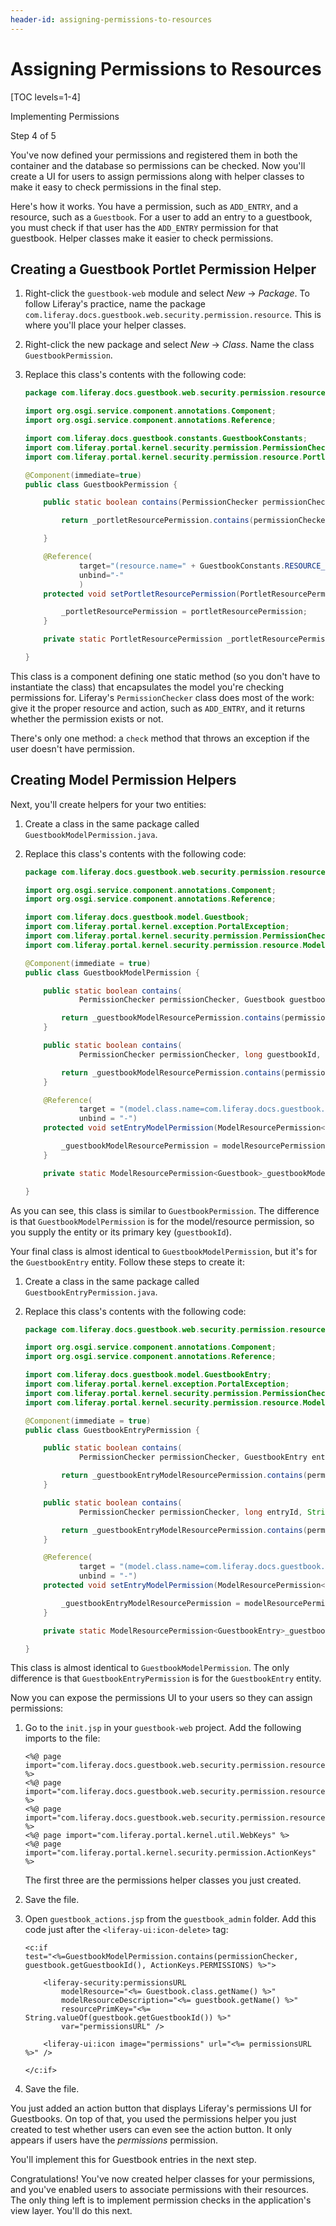 ```yaml
---
header-id: assigning-permissions-to-resources
---
```


# Assigning Permissions to Resources

[TOC levels=1-4]

<div class="learn-path-step row">
    <p id="stepTitle">Implementing Permissions</p><p>Step 4 of 5</p>
</div>

You've now defined your permissions and registered them in both the container
and the database so permissions can be checked. Now you'll create a UI for users
to assign permissions along with helper classes to make it easy to check
permissions in the final step.

Here's how it works. You have a permission, such as `ADD_ENTRY`, and a resource,
such as a `Guestbook`. For a user to add an entry to a guestbook, you must check
if that user has the `ADD_ENTRY` permission for that guestbook. Helper classes
make it easier to check permissions.

## Creating a Guestbook Portlet Permission Helper

1.  Right-click the `guestbook-web` module and select *New* &rarr;
    *Package*. To follow Liferay's practice, name the package
    `com.liferay.docs.guestbook.web.security.permission.resource`. This
    is where you'll place your helper classes.

2.  Right-click the new package and select *New* &rarr; *Class*. Name the class
    `GuestbookPermission`.

3.  Replace this class's contents with the following code:

    ```java
    package com.liferay.docs.guestbook.web.security.permission.resource;

    import org.osgi.service.component.annotations.Component;
    import org.osgi.service.component.annotations.Reference;

    import com.liferay.docs.guestbook.constants.GuestbookConstants;
    import com.liferay.portal.kernel.security.permission.PermissionChecker;
    import com.liferay.portal.kernel.security.permission.resource.PortletResourcePermission;

    @Component(immediate=true)
    public class GuestbookPermission {

        public static boolean contains(PermissionChecker permissionChecker, long groupId, String actionId) {

            return _portletResourcePermission.contains(permissionChecker, groupId, actionId);

        }

        @Reference(
                target="(resource.name=" + GuestbookConstants.RESOURCE_NAME + ")",
                unbind="-"
                )
        protected void setPortletResourcePermission(PortletResourcePermission portletResourcePermission) {

            _portletResourcePermission = portletResourcePermission;
        }

        private static PortletResourcePermission _portletResourcePermission;

    }
    ```

This class is a component defining one static method (so you don't have to
instantiate the class) that encapsulates the model you're checking permissions
for. Liferay's `PermissionChecker` class does most of the work: give it the
proper resource and action, such as `ADD_ENTRY`, and it returns whether the
permission exists or not.

There's only one method: a `check` method that throws an exception if the user
doesn't have permission.

## Creating Model Permission Helpers

Next, you'll create helpers for your two entities:

1.  Create a class in the same package called `GuestbookModelPermission.java`.

2.  Replace this class's contents with the following code:

    ```java
    package com.liferay.docs.guestbook.web.security.permission.resource;

    import org.osgi.service.component.annotations.Component;
    import org.osgi.service.component.annotations.Reference;

    import com.liferay.docs.guestbook.model.Guestbook;
    import com.liferay.portal.kernel.exception.PortalException;
    import com.liferay.portal.kernel.security.permission.PermissionChecker;
    import com.liferay.portal.kernel.security.permission.resource.ModelResourcePermission;

    @Component(immediate = true)
    public class GuestbookModelPermission {

        public static boolean contains(
                PermissionChecker permissionChecker, Guestbook guestbook, String actionId) throws PortalException {

            return _guestbookModelResourcePermission.contains(permissionChecker, guestbook, actionId);
        }

        public static boolean contains(
                PermissionChecker permissionChecker, long guestbookId, String actionId) throws PortalException {

            return _guestbookModelResourcePermission.contains(permissionChecker, guestbookId, actionId);
        }

        @Reference(
                target = "(model.class.name=com.liferay.docs.guestbook.model.Guestbook)",
                unbind = "-")
        protected void setEntryModelPermission(ModelResourcePermission<Guestbook> modelResourcePermission) {

            _guestbookModelResourcePermission = modelResourcePermission;
        }

        private static ModelResourcePermission<Guestbook>_guestbookModelResourcePermission;

    }
    ```

As you can see, this class is similar to `GuestbookPermission`. The difference
is that `GuestbookModelPermission` is for the model/resource permission, so you
supply the entity or its primary key (`guestbookId`).

Your final class is almost identical to `GuestbookModelPermission`, but it's for
the `GuestbookEntry` entity. Follow these steps to create it:

1.  Create a class in the same package called `GuestbookEntryPermission.java`.

2.  Replace this class's contents with the following code:

    ```java
    package com.liferay.docs.guestbook.web.security.permission.resource;

    import org.osgi.service.component.annotations.Component;
    import org.osgi.service.component.annotations.Reference;

    import com.liferay.docs.guestbook.model.GuestbookEntry;
    import com.liferay.portal.kernel.exception.PortalException;
    import com.liferay.portal.kernel.security.permission.PermissionChecker;
    import com.liferay.portal.kernel.security.permission.resource.ModelResourcePermission;

    @Component(immediate = true)
    public class GuestbookEntryPermission {

        public static boolean contains(
                PermissionChecker permissionChecker, GuestbookEntry entry, String actionId) throws PortalException {

            return _guestbookEntryModelResourcePermission.contains(permissionChecker, entry, actionId);
        }

        public static boolean contains(
                PermissionChecker permissionChecker, long entryId, String actionId) throws PortalException {

            return _guestbookEntryModelResourcePermission.contains(permissionChecker, entryId, actionId);
        }

        @Reference(
                target = "(model.class.name=com.liferay.docs.guestbook.model.GuestbookEntry)",
                unbind = "-")
        protected void setEntryModelPermission(ModelResourcePermission<GuestbookEntry> modelResourcePermission) {

            _guestbookEntryModelResourcePermission = modelResourcePermission;
        }

        private static ModelResourcePermission<GuestbookEntry>_guestbookEntryModelResourcePermission;

    }
    ```

This class is almost identical to `GuestbookModelPermission`. The only
difference is that `GuestbookEntryPermission` is for the `GuestbookEntry`
entity.

Now you can expose the permissions UI to your users so they can assign
permissions:

1.  Go to the `init.jsp` in your `guestbook-web` project. Add the following
    imports to the file:

    ```markup
    <%@ page import="com.liferay.docs.guestbook.web.security.permission.resource.GuestbookModelPermission" %>
    <%@ page import="com.liferay.docs.guestbook.web.security.permission.resource.GuestbookPermission" %>
    <%@ page import="com.liferay.docs.guestbook.web.security.permission.resource.GuestbookEntryPermission" %>
    <%@ page import="com.liferay.portal.kernel.util.WebKeys" %>
    <%@ page import="com.liferay.portal.kernel.security.permission.ActionKeys" %>
    ```

    The first three are the permissions helper classes you just created.

2.  Save the file.

3.  Open `guestbook_actions.jsp` from the `guestbook_admin` folder. Add this
    code just after the `<liferay-ui:icon-delete>` tag:

    ```markup
    <c:if
    test="<%=GuestbookModelPermission.contains(permissionChecker, guestbook.getGuestbookId(), ActionKeys.PERMISSIONS) %>">

        <liferay-security:permissionsURL
            modelResource="<%= Guestbook.class.getName() %>"
            modelResourceDescription="<%= guestbook.getName() %>"
            resourcePrimKey="<%= String.valueOf(guestbook.getGuestbookId()) %>"
            var="permissionsURL" />

        <liferay-ui:icon image="permissions" url="<%= permissionsURL %>" />

    </c:if>
    ```

4.  Save the file.

You just added an action button that displays Liferay's permissions UI for
Guestbooks. On top of that, you used the permissions helper you just created to
test whether users can even see the action button. It only appears if users have
the *permissions* permission.

You'll implement this for Guestbook entries in the next step.

Congratulations! You've now created helper classes for your permissions, and
you've enabled users to associate permissions with their resources. The only
thing left is to implement permission checks in the application's view layer.
You'll do this next.